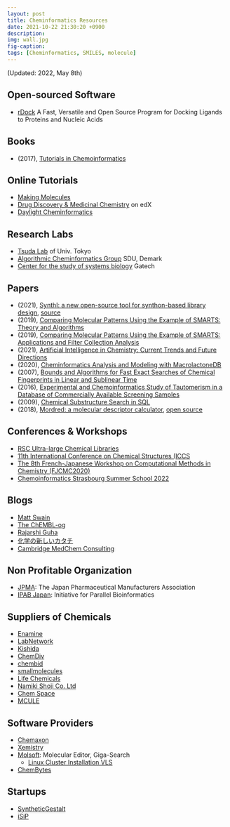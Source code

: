 ```yaml
---
layout: post
title: Cheminformatics Resources
date: 2021-10-22 21:30:20 +0900
description: 
img: wall.jpg 
fig-caption: 
tags: [Cheminformatics, SMILES, molecule]
---
```


(Updated: 2022, May 8th)

## Open-sourced Software
- [rDock](http://rdock.sourceforge.net/) A Fast, Versatile and Open Source Program for Docking Ligands to Proteins and Nucleic Acids

## Books
- (2017), [Tutorials in Chemoinformatics](https://www.wiley.com/en-us/Tutorials+in+Chemoinformatics-p-9781119137962)

## Online Tutorials
- [Making Molecules](https://www.makingmolecules.com/handouts)
- [Drug Discovery & Medicinal Chemistry](https://www.edx.org/course/med-001) on edX
- [Daylight Cheminformatics](https://www.daylight.com/cheminformatics/index.html)

## Research Labs
- [Tsuda Lab](https://www.tsudalab.org/en/) of Univ. Tokyo
- [Algorithmic Cheminformatics Group](https://cheminf.imada.sdu.dk/) SDU, Demark
- [Center for the study of systems biology](https://sites.gatech.edu/cssb/downloads/) Gatech

## Papers
- (2021), [SynthI: a new open-source tool for synthon-based library design](https://chemrxiv.org/engage/chemrxiv/article-details/60d5a2dd403d996701bc6da8), [source](https://github.com/Laboratoire-de-Chemoinformatique/SynthI)
- (2019), [Comparing Molecular Patterns Using the Example of SMARTS: Theory and Algorithms](https://pubs.acs.org/doi/10.1021/acs.jcim.9b00250)
- (2019), [Comparing Molecular Patterns Using the Example of SMARTS: Applications and Filter Collection Analysis](https://pubs.acs.org/doi/10.1021/acs.jcim.9b00249)
- (2021), [Artificial Intelligence in Chemistry: Current Trends and Future Directions](https://pubs.acs.org/doi/10.1021/acs.jcim.1c00619)
- (2020), [Cheminformatics Analysis and Modeling with MacrolactoneDB](https://www.nature.com/articles/s41598-020-63192-4#Sec19)
- (2007), [Bounds and Algorithms for Fast Exact Searches of Chemical Fingerprints in Linear and Sublinear Time](https://pubs.acs.org/doi/abs/10.1021/ci600358f)
- (2016), [Experimental and Chemoinformatics Study of Tautomerism in a Database of Commercially Available Screening Samples](https://pubs.acs.org/doi/10.1021/acs.jcim.6b00338)
- (2009), [Chemical Substructure Search in SQL](https://pubs.acs.org/doi/10.1021/ci8003013)
- (2018), [Mordred: a molecular descriptor calculator](https://jcheminf.biomedcentral.com/articles/10.1186/s13321-018-0258-y#author-information), [open source](https://github.com/mordred-descriptor/mordred)

## Conferences & Workshops
- [RSC Ultra-large Chemical Libraries](https://www.rsc.org/events/detail/73675/ultra-large-chemical-libraries)
- [11th International Conference on Chemical Structures (ICCS](https://iccs-nl.org/general-information/scientific-program/)
- [The 8th French-Japanese Workshop on Computational Methods in Chemistry (FJCMC2020)](https://www.chem.kumamoto-u.ac.jp/~frjp2020/invited-speakers.html)
- [Chemoinformatics Strasbourg Summer School 2022](http://infochim.u-strasbg.fr/spip.php?rubrique286)

## Blogs
- [Matt Swain](https://matt-swain.com/)
- [The ChEMBL-og](https://chembl.blogspot.com/)
- [Rajarshi Guha](http://blog.rguha.net/)
- [化学の新しいカタチ](https://future-chem.com/)
- [Cambridge MedChem Consulting](https://www.cambridgemedchemconsulting.com/news/)

## Non Profitable Organization
- [JPMA](https://www.jpma.or.jp/english/): The Japan Pharmaceutical Manufacturers Association
- [IPAB Japan](http://www.ipab.org/): Initiative for Parallel Bioinformatics

## Suppliers of Chemicals
- [Enamine](https://www.enaminestore.com/search)
- [LabNetwork](https://www.labnetwork.com)
- [Kishida](http://www.kishida.co.jp/english/index.html)
- [ChemDiv](https://store.chemdiv.com/)
- [chembid](https://www.chembid.com/en/about)
- [smallmolecules](https://smallmolecules.com/)
- [Life Chemicals](https://lifechemicals.com/)
- [Namiki Shoji Co. Ltd](https://www.namiki-s.co.jp/english/business/)
- [Chem Space](https://chem-space.com/)
- [MCULE](https://mcule.com/compound-sourcing/)

## Software Providers
- [Chemaxon](https://docs.chemaxon.com/display/docs/)
- [Xemistry](https://www.xemistry.com/)
- [Molsoft](https://www.molsoft.com/index.html): Molecular Editor, Giga-Search
    - [Linux Cluster Installation VLS](https://molsoft.com/linux-cluster.html)
- [ChemBytes](https://chembytes.com/)

## Startups
- [SyntheticGestalt](https://syntheticgestalt.com/)
- [iSiP](https://corp.i-sip.jp/)
